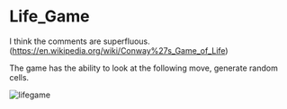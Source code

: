 # Life_Game
 
I think the comments are superfluous. (https://en.wikipedia.org/wiki/Conway%27s_Game_of_Life)

The game has the ability to look at the following move, generate random cells.

![lifegame](https://user-images.githubusercontent.com/29926552/31666596-73e0ec0e-b355-11e7-80b1-e8e450d6639b.png)
